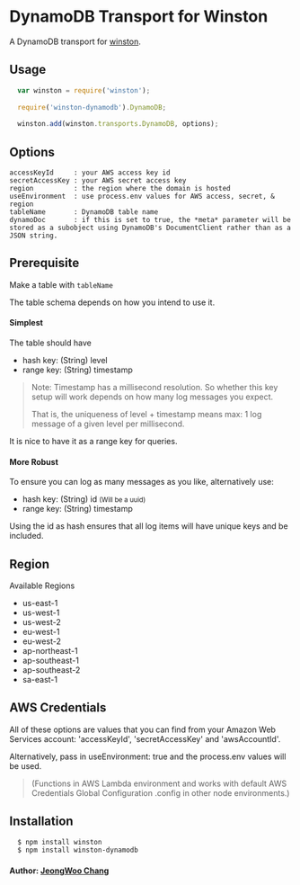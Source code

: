 # DynamoDB Transport for Winston

A DynamoDB transport for [winston][0].

## Usage
```javascript
  var winston = require('winston');
  
  require('winston-dynamodb').DynamoDB;
  
  winston.add(winston.transports.DynamoDB, options);
```

## Options

```
accessKeyId     : your AWS access key id
secretAccessKey : your AWS secret access key
region          : the region where the domain is hosted
useEnvironment  : use process.env values for AWS access, secret, & region
tableName       : DynamoDB table name
dynamoDoc       : if this is set to true, the *meta* parameter will be stored as a subobject using DynamoDB's DocumentClient rather than as a JSON string.
```

## Prerequisite

Make a table with `tableName`

The table schema depends on how you intend to use it.

#### Simplest

The table should have

- hash key: (String) level
- range key: (String) timestamp

> Note: Timestamp has a millisecond resolution. So whether this key setup will work depends on how many log messages you expect.
>
> That is, the uniqueness of level + timestamp means max: 1 log message of a given level per millisecond.

It is nice to have it as a range key for queries.

#### More Robust

To ensure you can log as many messages as you like, alternatively use:

- hash key: (String) id <small>(Will be a uuid)</small>
- range key: (String) timestamp

Using the id as hash ensures that all log items will have unique keys and be included.

## Region

Available Regions

- us-east-1
- us-west-1
- us-west-2
- eu-west-1
- eu-west-2
- ap-northeast-1
- ap-southeast-1
- ap-southeast-2
- sa-east-1

## AWS Credentials

All of these options are values that you can find from your Amazon Web Services account: 'accessKeyId', 'secretAccessKey' and 'awsAccountId'.

Alternatively, pass in useEnvironment: true and the process.env values will be used.
> (Functions in AWS Lambda environment and works with default AWS Credentials Global Configuration .config in other node environments.)  

## Installation

``` bash
  $ npm install winston
  $ npm install winston-dynamodb
```

#### Author: [JeongWoo Chang](http://twitter.com/inspiredjw)

[0]: https://github.com/winstonjs/winston